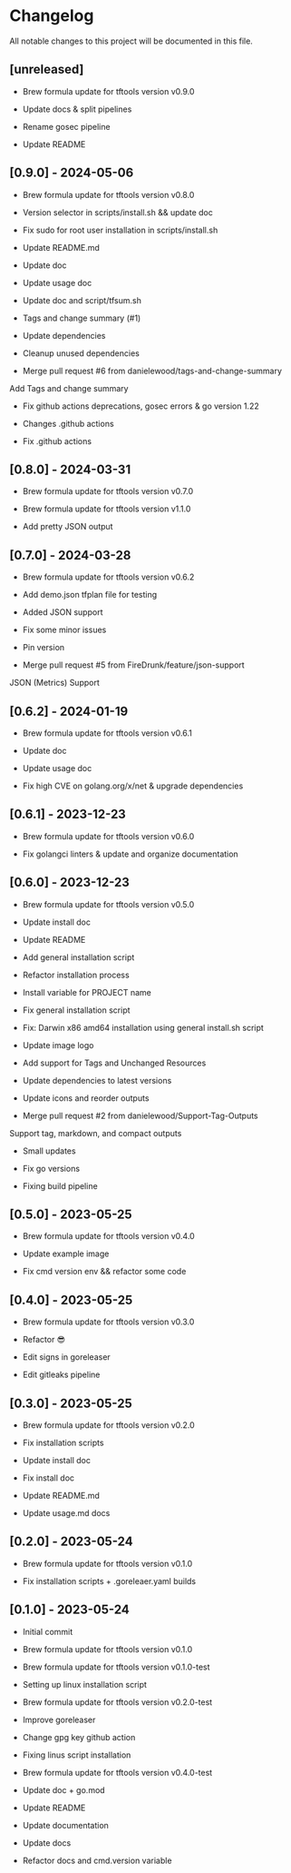# Changelog

All notable changes to this project will be documented in this file.

## [unreleased]

- Brew formula update for tftools version v0.9.0

- Update docs & split pipelines


- Rename gosec pipeline


- Update README


## [0.9.0] - 2024-05-06

- Brew formula update for tftools version v0.8.0

- Version selector in scripts/install.sh && update doc


- Fix sudo for root user installation in scripts/install.sh


- Update README.md


- Update doc


- Update usage doc


- Update doc and script/tfsum.sh


- Tags and change summary (#1)



- Update dependencies


- Cleanup unused dependencies


- Merge pull request #6 from danielewood/tags-and-change-summary

Add Tags and change summary

- Fix github actions deprecations, gosec errors & go version 1.22


- Changes .github actions


- Fix .github actions


## [0.8.0] - 2024-03-31

- Brew formula update for tftools version v0.7.0

- Brew formula update for tftools version v1.1.0

- Add pretty JSON output


## [0.7.0] - 2024-03-28

- Brew formula update for tftools version v0.6.2

- Add demo.json tfplan file for testing


- Added JSON support


- Fix some minor issues


- Pin version


- Merge pull request #5 from FireDrunk/feature/json-support

JSON (Metrics) Support

## [0.6.2] - 2024-01-19

- Brew formula update for tftools version v0.6.1

- Update doc


- Update usage doc


- Fix high CVE on golang.org/x/net & upgrade dependencies


## [0.6.1] - 2023-12-23

- Brew formula update for tftools version v0.6.0

- Fix golangci linters & update and organize documentation


## [0.6.0] - 2023-12-23

- Brew formula update for tftools version v0.5.0

- Update install doc


- Update README


- Add general installation script


- Refactor installation process


- Install variable for PROJECT name


- Fix general installation script


- Fix: Darwin x86 amd64 installation using general install.sh script


- Update image logo


- Add support for Tags and Unchanged Resources


- Update dependencies to latest versions


- Update icons and reorder outputs


- Merge pull request #2 from danielewood/Support-Tag-Outputs

Support tag, markdown, and compact outputs

- Small updates


- Fix go versions


- Fixing build pipeline


## [0.5.0] - 2023-05-25

- Brew formula update for tftools version v0.4.0

- Update example image


- Fix cmd version env && refactor some code


## [0.4.0] - 2023-05-25

- Brew formula update for tftools version v0.3.0

- Refactor 😎


- Edit signs in goreleaser


- Edit gitleaks pipeline


## [0.3.0] - 2023-05-25

- Brew formula update for tftools version v0.2.0

- Fix installation scripts


- Update install doc


- Fix install doc


- Update README.md


- Update usage.md docs


## [0.2.0] - 2023-05-24

- Brew formula update for tftools version v0.1.0

- Fix installation scripts + .goreleaer.yaml builds


## [0.1.0] - 2023-05-24

- Initial commit


- Brew formula update for tftools version v0.1.0

- Brew formula update for tftools version v0.1.0-test

- Setting up linux installation script


- Brew formula update for tftools version v0.2.0-test

- Improve goreleaser


- Change gpg key github action


- Fixing linus script installation


- Brew formula update for tftools version v0.4.0-test

- Update doc + go.mod


- Update README


- Update documentation


- Update docs


- Refactor docs and cmd.version variable


<!-- generated by git-cliff -->
